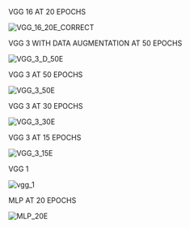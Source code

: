 VGG 16 AT 20 EPOCHS

![VGG_16_20E_CORRECT](https://user-images.githubusercontent.com/89207720/233480343-a01198e2-8ea4-4cd2-97a2-05229ba9bcb0.png)

VGG 3 WITH DATA AUGMENTATION AT 50 EPOCHS

![VGG_3_D_50E](https://user-images.githubusercontent.com/89207720/233480399-36b6b505-d049-4522-9d9c-bd2a13f3771b.png)

VGG 3 AT 50 EPOCHS

![VGG_3_50E](https://user-images.githubusercontent.com/89207720/233480418-2a033544-fd3e-49b7-82dd-b7545a3b4dac.png)

VGG 3 AT 30 EPOCHS

![VGG_3_30E](https://user-images.githubusercontent.com/89207720/233480433-f85b1ac3-cc72-4bda-9291-a54b35998238.png)

VGG 3 AT 15 EPOCHS

![VGG_3_15E](https://user-images.githubusercontent.com/89207720/233480457-d063dac6-e491-4563-8671-28dbe886370e.png)

VGG 1

![vgg_1](https://user-images.githubusercontent.com/89207720/233480473-afa8151f-04c7-4dfe-91e2-6c1c844d9280.png)

MLP AT 20 EPOCHS

![MLP_20E](https://user-images.githubusercontent.com/89207720/233480880-f3b88fa6-9e14-4f0d-a9cb-f42cdb34cf35.png)
